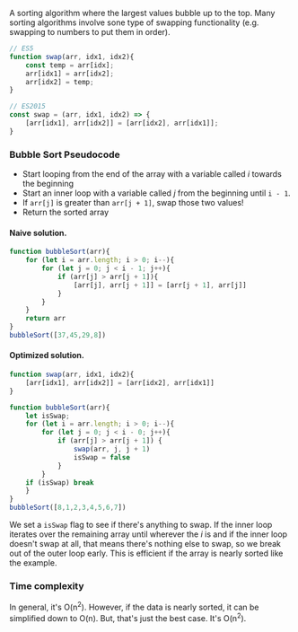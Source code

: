 A sorting algorithm where the largest values bubble up to the top.
Many sorting algorithms involve sone type of swapping functionality (e.g. swapping to numbers to put them in order).
```js
// ES5
function swap(arr, idx1, idx2){
	const temp = arr[idx];
	arr[idx1] = arr[idx2];
	arr[idx2] = temp;
}

// ES2015
const swap = (arr, idx1, idx2) => {
	[arr[idx1], arr[idx2]] = [arr[idx2], arr[idx1]];
}
```

### Bubble Sort Pseudocode
- Start looping from the end of the array with a variable called *i* towards the beginning
- Start an inner loop with a variable called *j* from the beginning until `i - 1`.
- If `arr[j]` is greater than `arr[j + 1]`, swap those two values!
- Return the sorted array

#### Naive solution.
```js
function bubbleSort(arr){
	for (let i = arr.length; i > 0; i--){
		for (let j = 0; j < i - 1; j++){
			if (arr[j] > arr[j + 1]){
				[arr[j], arr[j + 1]] = [arr[j + 1], arr[j]]
			}
		}
	}
	return arr
}
bubbleSort([37,45,29,8])
```

#### Optimized solution.
```js
function swap(arr, idx1, idx2){
	[arr[idx1], arr[idx2]] = [arr[idx2], arr[idx1]]
}

function bubbleSort(arr){
	let isSwap;
	for (let i = arr.length; i > 0; i--){
		for (let j = 0; j < i - 0; j++){
			if (arr[j] > arr[j + 1]) {
				swap(arr, j, j + 1)
				isSwap = false
			}
		}
	if (isSwap) break
	}
}
bubbleSort([8,1,2,3,4,5,6,7])
```
We set a `isSwap` flag to see if there's anything to swap. If the inner loop iterates over the remaining array until wherever the *i* is and if the inner loop doesn't swap at all, that means there's nothing else to swap, so we break out of the outer loop early.
This is efficient if the array is nearly sorted like the example.

### Time complexity
In general, it's O(n<sup>2</sup>). However, if the data is nearly sorted, it can be simplified down to O(n).
But, that's just the best case. It's O(n<sup>2</sup>).

